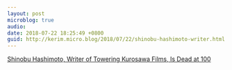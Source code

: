 ```yaml
---
layout: post
microblog: true
audio: 
date: 2018-07-22 18:25:49 +0800
guid: http://kerim.micro.blog/2018/07/22/shinobu-hashimoto-writer.html
---
```

[Shinobu Hashimoto, Writer of Towering Kurosawa Films, Is Dead at 100](https://www.nytimes.com/2018/07/20/movies/shinobu-hashimoto-dead-screenwriter-for-kurosawa.html?hpw&rref=obituaries&action=click&pgtype=Homepage&module=well-region&region=bottom-well&WT.nav=bottom-well)
